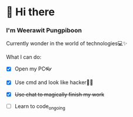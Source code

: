 # 👋 Hi there
### I'm **Weerawit Pungpiboon**

Currently wonder in the world of technologies💻✨

What I can do:
- [x] Open my PC👓
- [x] Use cmd and look like hacker👨‍💻
- [x] ~~Use chat to magically finish my work~~
- [ ] Learn to code<sub>ongoing</sub>


<!--
**weerawitweem/weerawitweem** is a ✨ _special_ ✨ repository because its `README.md` (this file) appears on your GitHub profile.

Here are some ideas to get you started:

- 🔭 I’m currently working on ...
- 🌱 I’m currently learning ...
- 👯 I’m looking to collaborate on ...
- 🤔 I’m looking for help with ...
- 💬 Ask me about ...
- 📫 How to reach me: ...
- 😄 Pronouns: ...
- ⚡ Fun fact: ...
-->
